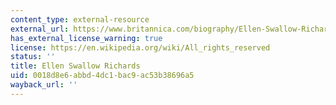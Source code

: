 ```yaml
---
content_type: external-resource
external_url: https://www.britannica.com/biography/Ellen-Swallow-Richards
has_external_license_warning: true
license: https://en.wikipedia.org/wiki/All_rights_reserved
status: ''
title: Ellen Swallow Richards
uid: 0018d8e6-abbd-4dc1-bac9-ac53b38696a5
wayback_url: ''
---
```

